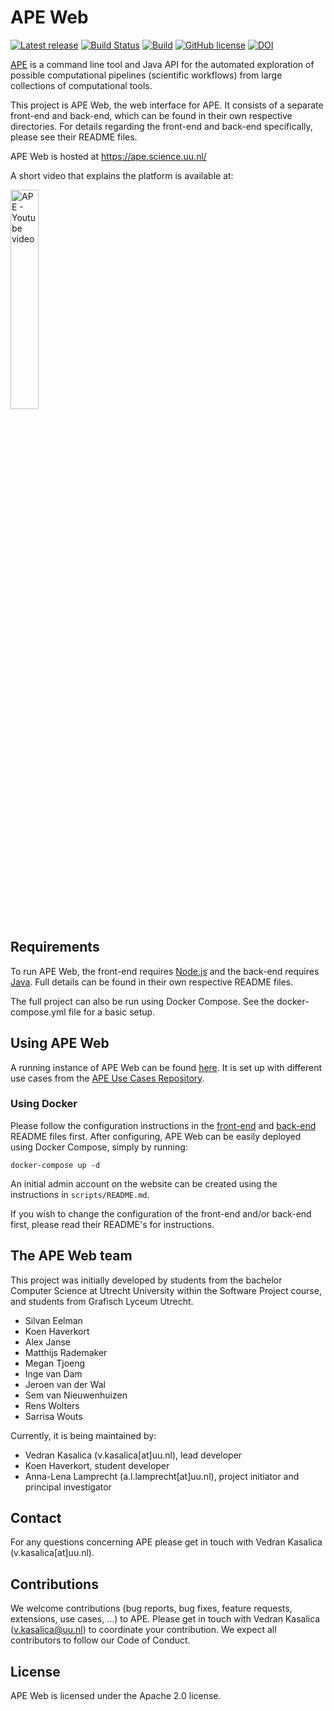 # APE Web

[![Latest release](https://img.shields.io/github/release/workflomics/APE-Web.svg)](https://github.com/workflomics/APE-Web/releases/latest)
[![Build Status](https://www.travis-ci.com/workflomics/APE-Web.svg?branch=master)](https://www.travis-ci.com/workflomics/APE-Web)
[![Build](https://github.com/workflomics/APE-web/actions/workflows/build.yml/badge.svg)](https://github.com/workflomics/APE-web/actions/workflows/build.yml)
[![GitHub license](https://img.shields.io/github/license/workflomics/APE-Web)](https://github.com/workflomics/APE-Web/blob/master/LICENSE)
[![DOI](https://zenodo.org/badge/360515462.svg)](https://zenodo.org/badge/latestdoi/360515462)

[APE](https://github.com/sanctuuary/APE) is a command line tool and Java API for the automated exploration of possible computational pipelines (scientific workflows) from large collections of computational tools.

This project is APE Web, the web interface for APE.
It consists of a separate front-end and back-end, which can be found in their own respective directories.
For details regarding the front-end and back-end specifically, please see their README files.

APE Web is hosted at https://ape.science.uu.nl/ 

A short video that explains the platform is available at:
<div align="left">
  <a href="https://www.youtube.com/watch?v=_dLJeBs5iUU" target="_blank"><img src="https://user-images.githubusercontent.com/11068408/123432265-7c45ee80-d5ca-11eb-886d-06309e8ecdb8.png" alt="APE - Youtube video" width=30%></a>
</div>

## Requirements

To run APE Web, the front-end requires [Node.js](https://nodejs.org) and the back-end requires [Java](https://www.oracle.com/java/technologies/javase-downloads.html#JDK11).
Full details can be found in their own respective README files.

The full project can also be run using Docker Compose.
See the docker-compose.yml file for a basic setup.

## Using APE Web

A running instance of APE Web can be found [here](https://ape.science.uu.nl).
It is set up with different use cases from the [APE Use Cases Repository](https://github.com/sanctuuary/APE_UseCases).

### Using Docker

Please follow the configuration instructions in the [front-end](https://github.com/sanctuuary/APE-Web/blob/master/front-end/README.md)
and [back-end](https://github.com/sanctuuary/APE-Web/blob/master/back-end/README.md) README files first.
After configuring, APE Web can be easily deployed using Docker Compose, simply by running:
```shell
docker-compose up -d
```
An initial admin account on the website can be created using the instructions in `scripts/README.md`.

If you wish to change the configuration of the front-end and/or back-end first, please read their README's for instructions.

## The APE Web team

This project was initially developed by students from the bachelor Computer Science at Utrecht University within the Software Project course, and students from Grafisch Lyceum Utrecht.
* Silvan Eelman
* Koen Haverkort
* Alex Janse
* Matthijs Rademaker
* Megan Tjoeng
* Inge van Dam
* Jeroen van der Wal
* Sem van Nieuwenhuizen
* Rens Wolters
* Sarrisa Wouts

Currently, it is being maintained by:
* Vedran Kasalica (v.kasalica[at]uu.nl), lead developer
* Koen Haverkort, student developer
* Anna-Lena Lamprecht (a.l.lamprecht[at]uu.nl), project initiator and principal investigator

## Contact

For any questions concerning APE please get in touch with Vedran Kasalica (v.kasalica[at]uu.nl).

## Contributions

We welcome contributions (bug reports, bug fixes, feature requests, extensions, use cases, ...) to APE.
Please get in touch with Vedran Kasalica (v.kasalica@uu.nl) to coordinate your contribution.
We expect all contributors to follow our Code of Conduct.

## License

APE Web is licensed under the Apache 2.0 license.
